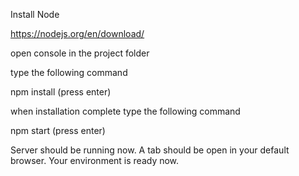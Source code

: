 Install Node

https://nodejs.org/en/download/

open console in the project folder

type the following command

npm install
(press enter)


when installation complete type the following command

npm start
(press enter)

Server should be running now. A tab should be open in your default browser.
Your environment is ready now.